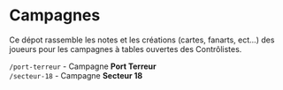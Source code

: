 # Campagnes

Ce dépot rassemble les notes et les créations (cartes, fanarts, ect...) des joueurs pour les campagnes à tables ouvertes des Contrôlistes.

`/port-terreur` - Campagne **Port Terreur**  
`/secteur-18` - Campagne **Secteur 18**
